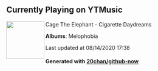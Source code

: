 ## Currently Playing on YTMusic

[<img align="left" width="100" src="https://lh3.googleusercontent.com/OEtMJYgHWu4wN237YyE3nvsuEAPaTT0ZAFAia9Id9_fnBksrM1qm_zh_ZwyolADp5-_HcylN05KDzyI">](https://music.youtube.com/channel/UCU3rXoHt2bCYbpV3s_sJlgw)

Cage The Elephant - Cigarette Daydreams

**Albums**: Melophobia

Last updated at 08/14/2020 17:38

#### Generated with [20chan/github-now](https://github.com/20chan/github-now)


<!--
**20chan/20chan** is a ✨ _special_ ✨ repository because its `README.md` (this file) appears on your GitHub profile.

Here are some ideas to get you started:

- 🔭 I’m currently working on ...
- 🌱 I’m currently learning ...
- 👯 I’m looking to collaborate on ...
- 🤔 I’m looking for help with ...
- 💬 Ask me about ...
- 📫 How to reach me: ...
- 😄 Pronouns: ...
- ⚡ Fun fact: ...
-->
